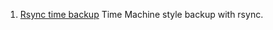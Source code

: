 1. [Rsync time backup](https://github.com/laurent22/rsync-time-backup) Time Machine style backup with rsync.
